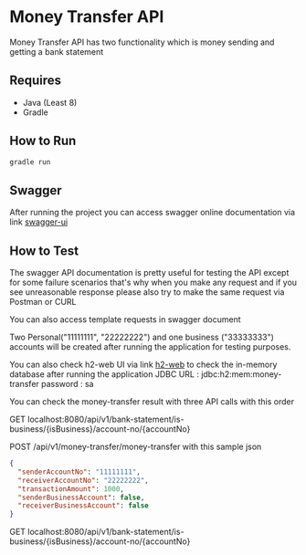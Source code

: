 # Money Transfer API

Money Transfer API has two functionality which is money sending and getting a bank statement

## Requires

- Java (Least 8)
- Gradle


## How to Run

```groovy
gradle run
```

## Swagger
After running the project you can access swagger online documentation via link
[swagger-ui](http://localhost:8080/swagger-ui/)

## How to Test
The swagger API documentation is pretty useful for testing the API except for some failure scenarios that's why when you make any request and if you see unreasonable response please also try to make the same request via Postman or CURL

You can also access template requests in swagger document

Two Personal("11111111", "22222222") and one business ("33333333") accounts will be created after running the application for testing purposes.

You can also check h2-web UI via link [h2-web](http://localhost:7000/) to check the in-memory database after running the application
JDBC URL : jdbc:h2:mem:money-transfer
password : sa

You can check the money-transfer result with three API calls with this order

GET localhost:8080/api/v1/bank-statement/is-business/{isBusiness}/account-no/{accountNo}

POST /api/v1/money-transfer/money-transfer with this sample json
```json
{
  "senderAccountNo": "11111111",
  "receiverAccountNo": "22222222",
  "transactionAmount": 1000,
  "senderBusinessAccount": false,
  "receiverBusinessAccount": false
}
```
GET localhost:8080/api/v1/bank-statement/is-business/{isBusiness}/account-no/{accountNo}

